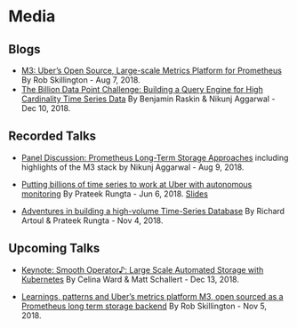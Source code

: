 # Media

## Blogs
- [M3: Uber’s Open Source, Large-scale Metrics Platform for Prometheus](https://eng.uber.com/m3/) By Rob Skillington - Aug 7, 2018.
- [The Billion Data Point Challenge: Building a Query Engine for High Cardinality Time Series Data](https://eng.uber.com/billion-data-point-challenge/) By Benjamin Raskin & Nikunj Aggarwal - Dec 10, 2018.

## Recorded Talks
- [Panel Discussion: Prometheus Long-Term Storage Approaches](https://youtu.be/VvJx0WTiGcA?t=23530) including highlights of the M3 stack by Nikunj Aggarwal - Aug 9, 2018.

- [Putting billions of time series to work at Uber with autonomous monitoring](https://vimeo.com/274821002) By Prateek Rungta - Jun 6, 2018. [Slides](http://bit.ly/m3db-monitorama2018)

- [Adventures in building a high-volume Time-Series Database](https://www.youtube.com/watch?v=W9duNO2dauc) By Richard Artoul & Prateek Rungta - Nov 4, 2018.

## Upcoming Talks
- [Keynote: Smooth Operator♪: Large Scale Automated Storage with Kubernetes](https://kccna18.sched.com/event/Gsxn/keynote-smooth-operator-large-scale-automated-storage-with-kubernetes-celina-ward-software-engineer-matt-schallert-site-reliability-engineer-uber) By Celina Ward & Matt Schallert - Dec 13, 2018.

- [Learnings, patterns and Uber’s metrics platform M3, open sourced as a Prometheus long term storage backend](https://osmc.de/events/en-learnings-patterns-and-ubers-metrics-platform-m3-open-sourced-as-a-prometheus-long-term-storage-backend/) By Rob Skillington - Nov 5, 2018.